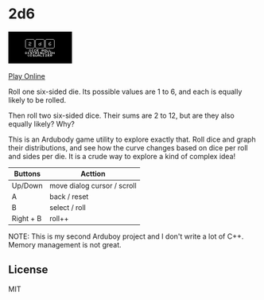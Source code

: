 # 2d6

![2d6](screenshots/title.png)

[Play Online](https://tiberiusbrown.github.io/Ardens/player.html?file=https://github.com/rocktronica/2d6/raw/main/2d6.ino.hex)

Roll one six-sided die. Its possible values are 1 to 6, and each is equally likely to be rolled.

Then roll two six-sided dice. Their sums are 2 to 12, but are they also equally likely? Why?

This is an Ardubody game utility to explore exactly that. Roll dice and graph their distributions, and see how the curve changes based on dice per roll and sides per die. It is a crude way to explore a kind of complex idea!

| Buttons | Acttion |
| -- | -- |
| Up/Down | move dialog cursor / scroll |
| A | back / reset |
| B | select / roll |
| Right + B | roll++ |

NOTE: This is my second Arduboy project and I don't write a lot of C++. Memory management is not great.

## License

MIT